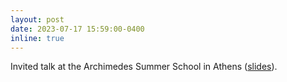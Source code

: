 ```yaml
---
layout: post
date: 2023-07-17 15:59:00-0400
inline: true
---
```


Invited talk at the Archimedes Summer School in Athens ([slides](https://drive.google.com/file/d/1I-Xc9r_MNJ2r-VK07ch6_E-v07Z2XZf7/view?usp=drive_link)).

